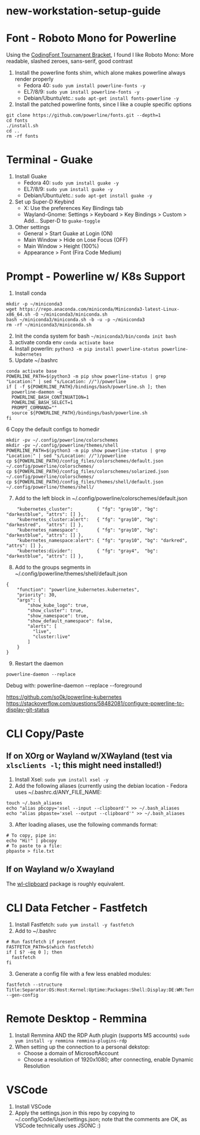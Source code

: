 # new-workstation-setup-guide

# Font - Roboto Mono for Powerline
Using the [CodingFont Tournament Bracket](https://www.codingfont.com/), I found I like Roboto Mono: More readable, slashed zeroes, sans-serif, good contrast
1. Install the powerline fonts shim, which alone makes powerline always render properly
    - Fedora 40: ```sudo yum install powerline-fonts -y```
    - EL7/8/9: ```sudo yum install powerline-fonts -y```
    - Debian/Ubuntu/etc.: ```sudo apt-get install fonts-powerline -y```
2. Install the patched powerline fonts, since I like a couple specific options
```
git clone https://github.com/powerline/fonts.git --depth=1
cd fonts
./install.sh
cd ..
rm -rf fonts
```

# Terminal - Guake
1. Install Guake
    - Fedora 40: ```sudo yum install guake -y```
    - EL7/8/9: ```sudo yum install guake -y```
    - Debian/Ubuntu/etc.: ```sudo apt-get install guake -y```
2. Set up Super-D Keybind
    - X: Use the preferences Key Bindings tab
    - Wayland-Gnome: Settings > Keyboard > Key Bindings > Custom > Add... Super-D to ```guake-toggle```
3. Other settings
    - General > Start Guake at Login (ON)
    - Main Window > Hide on Lose Focus (OFF)
    - Main Window > Height (100%)
    - Appearance > Font (Fira Code Medium)

# Prompt - Powerline w/ K8s Support
1. Install conda
```
mkdir -p ~/miniconda3
wget https://repo.anaconda.com/miniconda/Miniconda3-latest-Linux-x86_64.sh -O ~/miniconda3/miniconda.sh
bash ~/miniconda3/miniconda.sh -b -u -p ~/miniconda3
rm -rf ~/miniconda3/miniconda.sh
```
2. Init the conda system for bash ```~/miniconda3/bin/conda init bash```
3. activate conda env ```conda activate base```
4. Install powerlin: ```python3 -m pip install powerline-status powerline-kubernetes```
5. Update ~/.bashrc
```
conda activate base
POWERLINE_PATH=$(python3 -m pip show powerline-status | grep "Location:" | sed "s/Location: //")/powerline
if [ -f ${POWERLINE_PATH}/bindings/bash/powerline.sh ]; then
  powerline-daemon -q
  POWERLINE_BASH_CONTINUATION=1
  POWERLINE_BASH_SELECT=1
  PROMPT_COMMAND=""
  source ${POWERLINE_PATH}/bindings/bash/powerline.sh
fi
```
6 Copy the default configs to homedir
```
mkdir -pv ~/.config/powerline/colorschemes  
mkdir -pv ~/.config/powerline/themes/shell
POWERLINE_PATH=$(python3 -m pip show powerline-status | grep "Location:" | sed "s/Location: //")/powerline
cp ${POWERLINE_PATH}/config_files/colorschemes/default.json ~/.config/powerline/colorschemes/
cp ${POWERLINE_PATH}/config_files/colorschemes/solarized.json ~/.config/powerline/colorschemes/
cp ${POWERLINE_PATH}/config_files/themes/shell/default.json ~/.config/powerline/themes/shell/
```
7. Add to the left block in ~/.config/powerline/colorschemes/default.json
```
    "kubernetes_cluster":         { "fg": "gray10", "bg": "darkestblue", "attrs": [] },
    "kubernetes_cluster:alert":   { "fg": "gray10", "bg": "darkestred",  "attrs": [] },
    "kubernetes_namespace":       { "fg": "gray10", "bg": "darkestblue", "attrs": [] },
    "kubernetes_namespace:alert": { "fg": "gray10", "bg": "darkred",     "attrs": [] },
    "kubernetes:divider":         { "fg": "gray4",  "bg": "darkestblue", "attrs": [] },
```
8. Add to the groups segments in ~/.config/powerline/themes/shell/default.json
```
{
    "function": "powerline_kubernetes.kubernetes",
    "priority": 30,
    "args": {
        "show_kube_logo": true,
        "show_cluster": true,
        "show_namespace": true,
        "show_default_namespace": false,
        "alerts": [
          "live",
          "cluster:live"
        ]
    }
}
```
9. Restart the daemon
```
powerline-daemon --replace
```

Debug with:
powerline-daemon --replace --foreground


https://github.com/so0k/powerline-kubernetes
https://stackoverflow.com/questions/58482081/configure-powerline-to-display-git-status

# CLI Copy/Paste
## If on XOrg or Wayland w/XWayland (test via ```xlsclients -l```; this might need installed!)
1. Install Xsel: ```sudo yum install xsel -y```
2. Add the following aliases (currently using the debian location - Fedora uses ~/.bashrc.d/ANY_FILE_NAME:
```
touch ~/.bash_aliases
echo "alias pbcopy='xsel --input --clipboard'" >> ~/.bash_aliases
echo "alias pbpaste='xsel --output --clipboard'" >> ~/.bash_aliases
```
3. After loading aliases, use the following commands format:
```
# To copy, pipe in:
echo "Hi!" | pbcopy
# To paste to a file:
pbpaste > file.txt
```

## If on Wayland w/o Xwayland
The [wl-clipboard](https://github.com/bugaevc/wl-clipboard) package is roughly equivalent.

# CLI Data Fetcher - Fastfetch
1. Install Fastfetch: ```sudo yum install -y fastfetch```
2. Add to ~/.bashrc
```
# Run fastfetch if present
FASTFETCH_PATH=$(which fastfetch)
if [ $? -eq 0 ]; then
  fastfetch
fi
```
3. Generate a config file with a few less enabled modules:
```
fastfetch --structure Title:Separator:OS:Host:Kernel:Uptime:Packages:Shell:Display:DE:WM:Terminal:TerminalFont:CPU:GPU:Memory:Swap:Disk:LocalIp:Battery:PowerAdapter:Locale:Break:Colors --gen-config
```


# Remote Desktop - Remmina
1. Install Remmina AND the RDP Auth plugin (supports MS accounts)
```sudo yum install -y remmina remmina-plugins-rdp```
2. When setting up the connection to a personal dekstop:
   - Choose a domain of MicrosoftAccount
   - Choose a resolution of 1920x1080; after connecting, enable Dynamic Resolution

# VSCode
1. Install VSCode
2. Apply the settings.json in this repo by copying to ~/.config/Code/User/settings.json; note that the comments are OK, as VSCode technically uses JSONC :)
